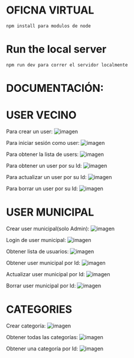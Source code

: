 # OFICNA VIRTUAL

```
npm install para modulos de node
```

# Run the local server

```
npm run dev para correr el servidor localmente
```


# DOCUMENTACIÓN:
# USER VECINO
Para crear un user:
![imagen](https://user-images.githubusercontent.com/116845688/210419705-5673d727-d7b7-453e-b76b-b0419369bf6d.png)

Para iniciar sesión como user:
![imagen](https://user-images.githubusercontent.com/116845688/210419795-fab76a1d-1ea4-4b48-96c5-dd676ecf8261.png)

Para obtener la lista de users:
![imagen](https://user-images.githubusercontent.com/116845688/210419948-eb506886-ef81-4007-85d7-7516573047f5.png)

Para obtener un user por su Id:
![imagen](https://user-images.githubusercontent.com/116845688/210419995-b9ba88d3-d93c-4135-8ff7-72fa1ecd93fd.png)

Para actualizar un user por su Id:
![imagen](https://user-images.githubusercontent.com/116845688/210420278-44e4aa3e-418f-404d-8579-b4af0e679e33.png)

Para borrar un user por su Id:
![imagen](https://user-images.githubusercontent.com/116845688/210420484-8388f902-faad-40c3-8f45-ffaa103e7c65.png)

# USER MUNICIPAL
Crear user municipal(solo Admin):
![imagen](https://user-images.githubusercontent.com/116845688/210420633-7c375c68-ddd0-4fb5-aaf2-747cb8d7b596.png)

Login de user municipal:
![imagen](https://user-images.githubusercontent.com/116845688/210420722-6d8db918-e7a6-4f44-9b4b-7a3e3c7e2c77.png)

Obtener lista de usuarios:
![imagen](https://user-images.githubusercontent.com/116845688/210420794-ea14ddea-9c71-486b-8c4a-83b03062ddd3.png)

Obtener user municipal por Id:
![imagen](https://user-images.githubusercontent.com/116845688/210420892-728ba1f4-6cf9-408b-836b-6dda4295a376.png)

Actualizar user municipal por Id:
![imagen](https://user-images.githubusercontent.com/116845688/210420943-44d0f4b6-36e0-4a26-b7e9-dd4e4153ddf4.png)

Borrar user municipal por Id:
![imagen](https://user-images.githubusercontent.com/116845688/210421014-829c3c09-2b6d-44cd-9034-3670cf5133b6.png)

# CATEGORIES
Crear categoría: 
![imagen](https://user-images.githubusercontent.com/116845688/210421252-beb30f36-3b71-4330-862e-8466e81abb07.png)

Obtener todas las categorías:
![imagen](https://user-images.githubusercontent.com/116845688/210421302-06b16cb3-481f-47f5-937e-f4a09de99e3e.png)

Obtener una categoría por Id:
![imagen](https://user-images.githubusercontent.com/116845688/210421349-5da63fa0-f4aa-4322-8662-f3c47841cd12.png)










